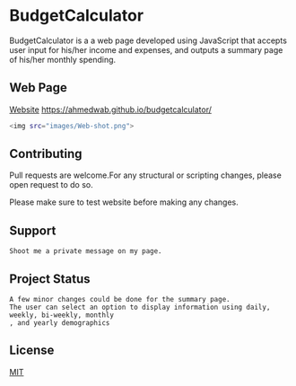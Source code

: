 # BudgetCalculator

BudgetCalculator is a a web page developed using JavaScript that accepts user input for his/her income and expenses, and outputs a summary page of his/her monthly spending.


## Web Page

 [Website](https://ahmedwab.github.io/budgetcalculator/) https://ahmedwab.github.io/budgetcalculator/

```bash
<img src="images/Web-shot.png">
```

## Contributing
Pull requests are welcome.For any structural or scripting changes, please open request to do so.

Please make sure to test website before making any changes.
## Support 

```
Shoot me a private message on my page.
```
## Project Status 

```
A few minor changes could be done for the summary page. 
The user can select an option to display information using daily, weekly, bi-weekly, monthly
, and yearly demographics
```




## License
[MIT](https://choosealicense.com/licenses/mit/)
